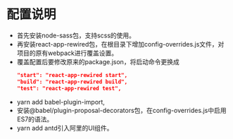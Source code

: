 # 配置说明

* 首先安装node-sass包，支持scss的使用。
* 再安装react-app-rewired包，在根目录下增加config-overrides.js文件，对项目的原有webpack进行覆盖设置。
* 覆盖配置后要修改原来的package.json，将启动命令更换成
  ```json
  "start": "react-app-rewired start",
  "build": "react-app-rewired build",
  "test": "react-app-rewired test",
  ```
* yarn add babel-plugin-import,
* 安装@babel/plugin-proposal-decorators包，在config-overrides.js中启用ES7的语法。
* yarn add antd引入阿里的UI组件。